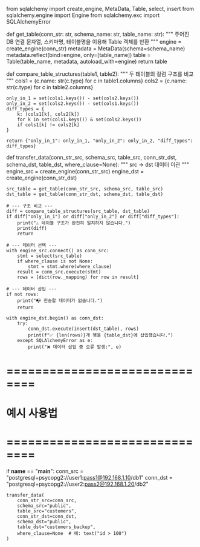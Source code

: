 from sqlalchemy import create_engine, MetaData, Table, select, insert
from sqlalchemy.engine import Engine
from sqlalchemy.exc import SQLAlchemyError


def get_table(conn_str: str, schema_name: str, table_name: str):
    """
    주어진 DB 연결 문자열, 스키마명, 테이블명을 이용해 Table 객체를 반환
    """
    engine = create_engine(conn_str)
    metadata = MetaData(schema=schema_name)
    metadata.reflect(bind=engine, only=[table_name])
    table = Table(table_name, metadata, autoload_with=engine)
    return table


def compare_table_structures(table1, table2):
    """
    두 테이블의 컬럼 구조를 비교
    """
    cols1 = {c.name: str(c.type) for c in table1.columns}
    cols2 = {c.name: str(c.type) for c in table2.columns}

    only_in_1 = set(cols1.keys()) - set(cols2.keys())
    only_in_2 = set(cols2.keys()) - set(cols1.keys())
    diff_types = {
        k: (cols1[k], cols2[k])
        for k in set(cols1.keys()) & set(cols2.keys())
        if cols1[k] != cols2[k]
    }

    return {"only_in_1": only_in_1, "only_in_2": only_in_2, "diff_types": diff_types}


def transfer_data(conn_str_src, schema_src, table_src,
                  conn_str_dst, schema_dst, table_dst,
                  where_clause=None):
    """
    src → dst 데이터 이관
    """
    engine_src = create_engine(conn_str_src)
    engine_dst = create_engine(conn_str_dst)

    src_table = get_table(conn_str_src, schema_src, table_src)
    dst_table = get_table(conn_str_dst, schema_dst, table_dst)

    # --- 구조 비교 ---
    diff = compare_table_structures(src_table, dst_table)
    if diff["only_in_1"] or diff["only_in_2"] or diff["diff_types"]:
        print("⚠️ 테이블 구조가 완전히 일치하지 않습니다.")
        print(diff)
        return

    # --- 데이터 선택 ---
    with engine_src.connect() as conn_src:
        stmt = select(src_table)
        if where_clause is not None:
            stmt = stmt.where(where_clause)
        result = conn_src.execute(stmt)
        rows = [dict(row._mapping) for row in result]

    # --- 데이터 삽입 ---
    if not rows:
        print("📭 전송할 데이터가 없습니다.")
        return

    with engine_dst.begin() as conn_dst:
        try:
            conn_dst.execute(insert(dst_table), rows)
            print(f"✅ {len(rows)}개 행을 {table_dst}에 삽입했습니다.")
        except SQLAlchemyError as e:
            print("❌ 데이터 삽입 중 오류 발생:", e)


# ==============================
# 예시 사용법
# ==============================

if __name__ == "__main__":
    conn_src = "postgresql+psycopg2://user1:pass1@192.168.1.10/db1"
    conn_dst = "postgresql+psycopg2://user2:pass2@192.168.1.20/db2"

    transfer_data(
        conn_str_src=conn_src,
        schema_src="public",
        table_src="customers",
        conn_str_dst=conn_dst,
        schema_dst="public",
        table_dst="customers_backup",
        where_clause=None  # 예: text("id > 100")
    )
